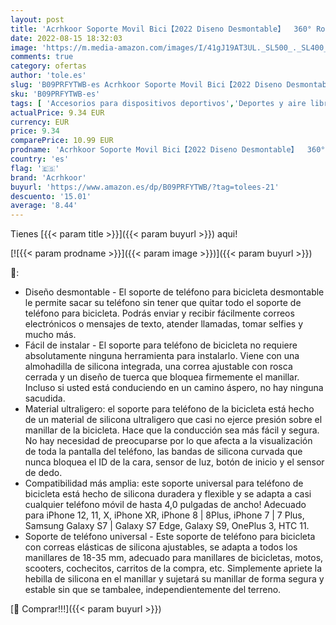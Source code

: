```yaml
---
layout: post
title: 'Acrhkoor Soporte Movil Bici【2022 Diseno Desmontable】  360° Rotación Soporte Motocicleta  Desmontable Soporte Manillar para iPhone 13 12 Pro MAX  Samsung y Otro 4 0"-7 0" Móvil'
date: 2022-08-15 18:32:03
image: 'https://m.media-amazon.com/images/I/41gJ19AT3UL._SL500_._SL400_.jpg'
comments: true
category: ofertas
author: 'tole.es'
slug: 'B09PRFYTWB-es Acrhkoor Soporte Movil Bici【2022 Diseno Desmontable】 360°...'
sku: 'B09PRFYTWB-es'
tags: [ 'Accesorios para dispositivos deportivos','Deportes y aire libre','Electrónica y dispositivos para el deporte','Monturas para dispositivos deportivos','acrhkoor','iphone','🇪🇸', ]
actualPrice: 9.34 EUR
currency: EUR
price: 9.34
comparePrice: 10.99 EUR
prodname: 'Acrhkoor Soporte Movil Bici【2022 Diseno Desmontable】  360° Rotación Soporte Motocicleta  Desmontable Soporte Manillar para iPhone 13 12 Pro MAX  Samsung y Otro 4 0"-7 0" Móvil'
country: 'es'
flag: '🇪🇸'
brand: 'Acrhkoor'
buyurl: 'https://www.amazon.es/dp/B09PRFYTWB/?tag=tolees-21'
descuento: '15.01'
average: '8.44'
---
```


Tienes [{{< param title >}}]({{< param buyurl >}}) aqui!

[![{{< param prodname >}}]({{< param image >}})]({{< param buyurl >}})

🔎:

- Diseño desmontable - El soporte de teléfono para bicicleta desmontable le permite sacar su teléfono sin tener que quitar todo el soporte de teléfono para bicicleta. Podrás enviar y recibir fácilmente correos electrónicos o mensajes de texto, atender llamadas, tomar selfies y mucho más.
- Fácil de instalar - El soporte para teléfono de bicicleta no requiere absolutamente ninguna herramienta para instalarlo. Viene con una almohadilla de silicona integrada, una correa ajustable con rosca cerrada y un diseño de tuerca que bloquea firmemente el manillar. Incluso si usted está conduciendo en un camino áspero, no hay ninguna sacudida.
- Material ultraligero: el soporte para teléfono de la bicicleta está hecho de un material de silicona ultraligero que casi no ejerce presión sobre el manillar de la bicicleta. Hace que la conducción sea más fácil y segura. No hay necesidad de preocuparse por lo que afecta a la visualización de toda la pantalla del teléfono, las bandas de silicona curvada que nunca bloquea el ID de la cara, sensor de luz, botón de inicio y el sensor de dedo.
- Compatibilidad más amplia: este soporte universal para teléfono de bicicleta está hecho de silicona duradera y flexible y se adapta a casi cualquier teléfono móvil de hasta 4,0 pulgadas de ancho! Adecuado para iPhone 12, 11, X, iPhone XR, iPhone 8 | 8Plus, iPhone 7 | 7 Plus, Samsung Galaxy S7 | Galaxy S7 Edge, Galaxy S9, OnePlus 3, HTC 11.
- Soporte de teléfono universal - Este soporte de teléfono para bicicleta con correas elásticas de silicona ajustables, se adapta a todos los manillares de 18-35 mm, adecuado para manillares de bicicletas, motos, scooters, cochecitos, carritos de la compra, etc. Simplemente apriete la hebilla de silicona en el manillar y sujetará su manillar de forma segura y estable sin que se tambalee, independientemente del terreno.

[🛒 Comprar!!!]({{< param buyurl >}})
